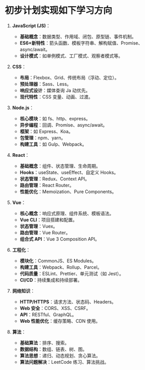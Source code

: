 # 初步计划实现如下学习方向

1. **JavaScript (JS)**：

   - **基础概念**：数据类型、作用域、闭包、原型链、事件机制。
   - **ES6+新特性**：箭头函数、模板字符串、解构赋值、Promise、async/await。
   - **设计模式**：如单例模式、工厂模式、观察者模式等。

2. **CSS**：

   - **布局**：Flexbox、Grid、传统布局（浮动、定位）。
   - **预处理器**：Sass、Less。
   - **响应式设计**：媒体查询 Ja 动优先。
   - **现代特性**：CSS 变量、动画、过渡。

3. **Node.js**：

   - **核心模块**：如 fs、http、express。
   - **异步编程**：回调、Promise、async/await。
   - **框架**：如 Express、Koa。
   - **包管理**：npm、yarn。
   - **构建工具**：如 Gulp、Webpack。

4. **React**：

   - **基础概念**：组件、状态管理、生命周期。
   - **Hooks**：useState、useEffect、自定义 Hooks。
   - **状态管理**：Redux、Context API。
   - **路由管理**：React Router。
   - **性能优化**：Memoization、Pure Components。

5. **Vue**：

   - **核心概念**：响应式原理、组件系统、模板语法。
   - **Vue CLI**：项目搭建和配置。
   - **状态管理**：Vuex。
   - **路由管理**：Vue Router。
   - **组合式 API**：Vue 3 Composition API。

6. **工程化**：

   - **模块化**：CommonJS、ES Modules。
   - **构建工具**：Webpack、Rollup、Parcel。
   - **代码质量**：ESLint、Prettier、单元测试（如 Jest）。
   - **CI/CD**：持续集成和持续部署。

7. **网络知识**：

   - **HTTP/HTTPS**：请求方法、状态码、Headers。
   - **Web 安全**：CORS、XSS、CSRF。
   - **API**：RESTful、GraphQL。
   - **Web 性能优化**：缓存策略、CDN 使用。

8. **算法**：

   - **基础算法**：排序、搜索。
   - **数据结构**：数组、链表、树、图。
   - **算法思想**：递归、动态规划、贪心算法。
   - **算法问题解决**：LeetCode 练习、算法挑战。
